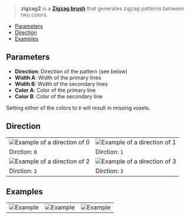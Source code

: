 > **zigzag2** is a **[Zigzag brush](zigzag-brush)** that generates zigzag patterns between two colors.

- [Parameters](#parameters)
- [Direction](#direction)
- [Examples](#examples)

## Parameters

- **Direction**: Direction of the pattern (see below)
- **Width A**: Width of the primary lines
- **Width B**: Width of the secondary lines
- **Color A**: Color of the primary line
- **Color B**: Color of the secondary line

Setting either of the colors to `0` will result in missing voxels.

## Direction

<table>
    <tr>
        <td width="50%"><img src="https://s3.amazonaws.com/misc.lachlanmcdonald.com/magicavoxel-shaders/0.10.2/zigzag2_direction0.png" alt="Example of a direction of 0"></td>
        <td width="50%"><img src="https://s3.amazonaws.com/misc.lachlanmcdonald.com/magicavoxel-shaders/0.10.2/zigzag2_direction1.png" alt="Example of a direction of 1"></td>
    </tr>
    <tr>
        <td>Dirction: <code>0</code></td>
        <td>Dirction: <code>1</code></td>
    </tr>
    <tr>
        <td width="50%"><img src="https://s3.amazonaws.com/misc.lachlanmcdonald.com/magicavoxel-shaders/0.10.2/zigzag2_direction2.png" alt="Example of a direction of 2"></td>
        <td width="50%"><img src="https://s3.amazonaws.com/misc.lachlanmcdonald.com/magicavoxel-shaders/0.10.2/zigzag2_direction3.png" alt="Example of a direction of 3"></td>
    </tr>
    <tr>
        <td>Dirction: <code>2</code></td>
        <td>Dirction: <code>3</code></td>
    </tr>
</table>

## Examples

<table>
    <tr>
        <td width="33%"><img src="https://s3.amazonaws.com/misc.lachlanmcdonald.com/magicavoxel-shaders/0.10.2/zigzag2_example0.png" alt="Example"></td>
        <td width="33%"><img src="https://s3.amazonaws.com/misc.lachlanmcdonald.com/magicavoxel-shaders/0.10.2/zigzag2_example1.png" alt="Example"></td>
        <td width="33%"><img src="https://s3.amazonaws.com/misc.lachlanmcdonald.com/magicavoxel-shaders/0.10.2/zigzag2_example2.png" alt="Example"></td>
    </tr>
</table>
